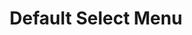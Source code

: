 ---
title: Default Select Menu
category: Application
paid: false
isActive: true
ltr: {"preview":"function App() {\n    return (\n        <div className=\"relative max-w-xs mx-auto mt-12\">\n            <svg xmlns=\"http://www.w3.org/2000/svg\" className=\"absolute top-0 bottom-0 w-6 h-6 my-auto text-gray-400 right-2.5\" viewBox=\"0 0 20 20\" fill=\"currentColor\">\n                <path fillRule=\"evenodd\" d=\"M5.293 7.293a1 1 0 011.414 0L10 10.586l3.293-3.293a1 1 0 111.414 1.414l-4 4a1 1 0 01-1.414 0l-4-4a1 1 0 010-1.414z\" clipRule=\"evenodd\" />\n            </svg>\n            <select className=\"w-full p-2.5 text-gray-500 bg-white border rounded-md shadow-sm outline-none appearance-none focus:border-indigo-600\">\n                <option>Project manager</option>\n                <option>Software engineer</option>\n                <option>IT manager</option>\n                <option>UI / UX designer</option>\n            </select>\n        </div>\n    )\n}","react":{"jsxTail":[{"code":"export default () => {\n    return (\n        <div className=\"relative max-w-xs mx-auto mt-12\">\n            <svg xmlns=\"http://www.w3.org/2000/svg\" className=\"absolute top-0 bottom-0 w-6 h-6 my-auto text-gray-400 right-2.5\" viewBox=\"0 0 20 20\" fill=\"currentColor\">\n                <path fillRule=\"evenodd\" d=\"M5.293 7.293a1 1 0 011.414 0L10 10.586l3.293-3.293a1 1 0 111.414 1.414l-4 4a1 1 0 01-1.414 0l-4-4a1 1 0 010-1.414z\" clipRule=\"evenodd\" />\n            </svg>\n            <select className=\"w-full p-2.5 text-gray-500 bg-white border rounded-md shadow-sm outline-none appearance-none focus:border-indigo-600\">\n                <option>Project manager</option>\n                <option>Software engineer</option>\n                <option>IT manager</option>\n                <option>UI / UX designer</option>\n            </select>\n        </div>\n    )\n}","label":"App.jsx"}],"jsxCss":[{"code":"export default () => {\n    return (\n        <div className=\"select-menu-default\">\n            <svg xmlns=\"http://www.w3.org/2000/svg\" viewBox=\"0 0 20 20\" fill=\"currentColor\">\n                <path fillRule=\"evenodd\" d=\"M5.293 7.293a1 1 0 011.414 0L10 10.586l3.293-3.293a1 1 0 111.414 1.414l-4 4a1 1 0 01-1.414 0l-4-4a1 1 0 010-1.414z\" clipRule=\"evenodd\" />\n            </svg>\n            <select className=\"select-menu\">\n                <option>Project manager</option>\n                <option>Software engineer</option>\n                <option>IT manager</option>\n                <option>UI / UX designer</option>\n            </select>\n        </div>\n    )\n}","label":"App.jsx"},{"code":".select-menu-default {\n  position: relative;\n  max-width: 20rem;\n  margin: 3rem auto 0px auto;\n}\n.select-menu-default svg {\n  position: absolute;\n  top: 0px;\n  bottom: 0px;\n  right: 0.625rem;\n  width: 1.5rem;\n  height: 1.5rem;\n  margin-top: auto;\n  margin-bottom: auto;\n  color: #9ca3af;\n}\n.select-menu-default .select-menu {\n  -webkit-appearance: none;\n  -moz-appearance: none;\n  appearance: none;\n  width: 100%;\n  padding: 0.625rem;\n  color: #6b7280;\n  background-color: #FFF;\n  border: solid 1px #e5e7eb;\n  border-radius: 0.375rem;\n  box-shadow: 0 1px 2px 0 #0000000d;\n  outline: none;\n}\n.select-menu-default .select-menu:focus {\n  border-color: #4f46e5;\n}","label":"style.css"}]},"vue":{"vueCss":[{"label":"App.vue","code":"<template>\n  <div class=\"select-menu-default\">\n    <svg xmlns=\"http://www.w3.org/2000/svg\" viewBox=\"0 0 20 20\" fill=\"currentColor\">\n      <path fillRule=\"evenodd\"\n        d=\"M5.293 7.293a1 1 0 011.414 0L10 10.586l3.293-3.293a1 1 0 111.414 1.414l-4 4a1 1 0 01-1.414 0l-4-4a1 1 0 010-1.414z\"\n        clipRule=\"evenodd\" />\n    </svg>\n    <select class=\"select-menu\">\n      <option>Project manager</option>\n      <option>Software engineer</option>\n      <option>IT manager</option>\n      <option>UI / UX designer</option>\n    </select>\n  </div>\n</template>\n"},{"label":"style.css","code":".select-menu-default {\n  position: relative;\n  max-width: 20rem;\n  margin: 3rem auto 0px auto;\n}\n\n.select-menu-default svg {\n  position: absolute;\n  top: 0px;\n  bottom: 0px;\n  right: 0.625rem;\n  width: 1.5rem;\n  height: 1.5rem;\n  margin-top: auto;\n  margin-bottom: auto;\n  color: #9ca3af;\n}\n\n.select-menu-default .select-menu {\n  -webkit-appearance: none;\n  -moz-appearance: none;\n  appearance: none;\n  width: 100%;\n  padding: 0.625rem;\n  color: #6b7280;\n  background-color: #FFF;\n  border: solid 1px #e5e7eb;\n  border-radius: 0.375rem;\n  box-shadow: 0 1px 2px 0 #0000000d;\n  outline: none;\n}\n\n.select-menu-default .select-menu:focus {\n  border-color: #4f46e5;\n}"}],"vueTail":[{"label":"App.vue","code":"<template>\n  <div class=\"relative max-w-xs mx-auto mt-12\">\n    <svg xmlns=\"http://www.w3.org/2000/svg\" class=\"absolute top-0 bottom-0 w-6 h-6 my-auto text-gray-400 right-2.5\"\n      viewBox=\"0 0 20 20\" fill=\"currentColor\">\n      <path fillRule=\"evenodd\"\n        d=\"M5.293 7.293a1 1 0 011.414 0L10 10.586l3.293-3.293a1 1 0 111.414 1.414l-4 4a1 1 0 01-1.414 0l-4-4a1 1 0 010-1.414z\"\n        clipRule=\"evenodd\" />\n    </svg>\n    <select\n      class=\"w-full p-2.5 text-gray-500 bg-white border rounded-md shadow-sm outline-none appearance-none focus:border-indigo-600\">\n      <option>Project manager</option>\n      <option>Software engineer</option>\n      <option>IT manager</option>\n      <option>UI / UX designer</option>\n    </select>\n  </div>\n</template>"}]}}
rtl: {"react":{"jsxCss":[{"label":"App.jsx","code":"export default () => {\n    return (\n        <div className=\"select-menu-default\">\n            <svg xmlns=\"http://www.w3.org/2000/svg\" viewBox=\"0 0 20 20\" fill=\"currentColor\">\n                <path fillRule=\"evenodd\" d=\"M5.293 7.293a1 1 0 011.414 0L10 10.586l3.293-3.293a1 1 0 111.414 1.414l-4 4a1 1 0 01-1.414 0l-4-4a1 1 0 010-1.414z\" clipRule=\"evenodd\" />\n            </svg>\n            <select className=\"select-menu\">\n                <option>مدير المشروع</option>\n                <option>مهندس برمجيات</option>\n                <option>مدير تكنولوجيا المعلومات</option>\n                <option>مصمم UI / UX</option>\n            </select>\n        </div>\n    )\n}"},{"label":"style.css","code":".select-menu-default {\n  position: relative;\n  max-width: 20rem;\n  margin: 3rem auto 0px auto;\n}\n.select-menu-default svg {\n  position: absolute;\n  top: 0px;\n  bottom: 0px;\n  left: 0.625rem;\n  width: 1.5rem;\n  height: 1.5rem;\n  margin-top: auto;\n  margin-bottom: auto;\n  color: #9ca3af;\n}\n.select-menu-default .select-menu {\n  -webkit-appearance: none;\n  -moz-appearance: none;\n  appearance: none;\n  width: 100%;\n  padding: 0.625rem;\n  color: #6b7280;\n  background-color: #FFF;\n  border: solid 1px #e5e7eb;\n  border-radius: 0.375rem;\n  box-shadow: 0 1px 2px 0 #0000000d;\n  outline: none;\n}\n.select-menu-default .select-menu:focus {\n  border-color: #4f46e5;\n}"}],"jsxTail":[{"code":"export default () => {\n    return (\n        <div className=\"relative max-w-xs mx-auto mt-12\">\n            <svg xmlns=\"http://www.w3.org/2000/svg\" className=\"absolute top-0 bottom-0 w-6 h-6 my-auto text-gray-400 left-2.5\" viewBox=\"0 0 20 20\" fill=\"currentColor\">\n                <path fillRule=\"evenodd\" d=\"M5.293 7.293a1 1 0 011.414 0L10 10.586l3.293-3.293a1 1 0 111.414 1.414l-4 4a1 1 0 01-1.414 0l-4-4a1 1 0 010-1.414z\" clipRule=\"evenodd\" />\n            </svg>\n            <select className=\"w-full p-2.5 text-gray-500 bg-white border rounded-md shadow-sm outline-none appearance-none focus:border-indigo-600\">\n                <option>مدير المشروع</option>\n                <option>مهندس برمجيات</option>\n                <option>مدير تكنولوجيا المعلومات</option>\n                <option>مصمم UI / UX</option>\n            </select>\n        </div>\n    )\n}","label":"App.jsx"}]},"vue":{"vueTail":[],"vueCss":[]},"preview":"function App() {\n    return (\n        <div className=\"relative max-w-xs mx-auto mt-12\">\n            <svg xmlns=\"http://www.w3.org/2000/svg\" className=\"absolute top-0 bottom-0 w-6 h-6 my-auto text-gray-400 left-2.5\" viewBox=\"0 0 20 20\" fill=\"currentColor\">\n                <path fillRule=\"evenodd\" d=\"M5.293 7.293a1 1 0 011.414 0L10 10.586l3.293-3.293a1 1 0 111.414 1.414l-4 4a1 1 0 01-1.414 0l-4-4a1 1 0 010-1.414z\" clipRule=\"evenodd\" />\n            </svg>\n            <select className=\"w-full p-2.5 text-gray-500 bg-white border rounded-md shadow-sm outline-none appearance-none focus:border-indigo-600\">\n                <option>مدير المشروع</option>\n                <option>مهندس برمجيات</option>\n                <option>مدير تكنولوجيا المعلومات</option>\n                <option>مصمم UI / UX</option>\n            </select>\n        </div>\n    )\n}"}
slug: /select-menus
id: ae1b23fc-05d6-4065-ad06-6346a9db37da
created_at: 1
---